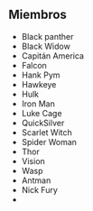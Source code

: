 ## Miembros

* Black panther
* Black Widow
* Capitán America
* Falcon
* Hank Pym
* Hawkeye
* Hulk 
* Iron Man
* Luke Cage
* QuickSilver
* Scarlet Witch
* Spider Woman
* Thor
* Vision
* Wasp
* Antman
* Nick Fury
* 